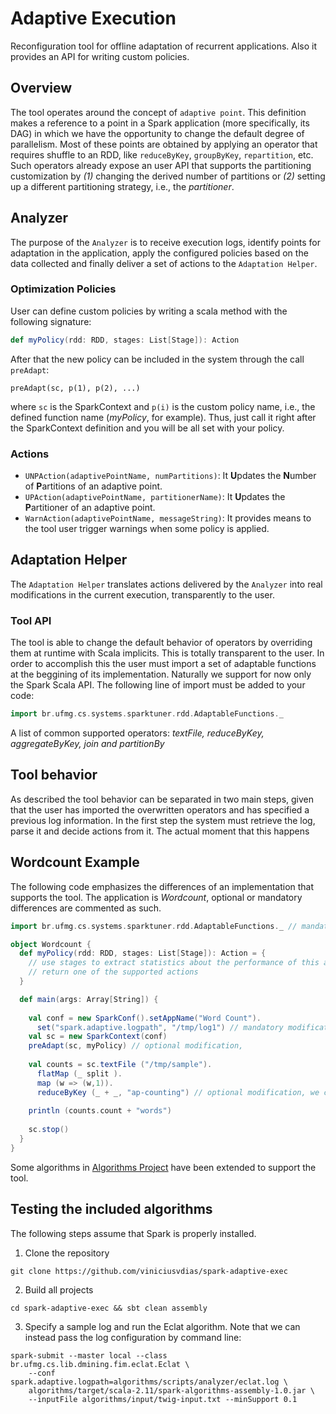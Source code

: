 
Adaptive Execution
==================
Reconfiguration tool for offline adaptation of recurrent applications.
Also it provides an API for writing custom policies.

## Overview
The tool operates around the concept of `adaptive point`. This definition makes a reference to a point in a Spark application
(more specifically, its DAG) in which we have the opportunity to change the default degree of parallelism. Most of these points are
obtained by applying an operator that requires shuffle to an RDD, like `reduceByKey`, `groupByKey`,
`repartition`, etc. Such operators already expose an user API that supports the partitioning customization by *(1)* changing the derived number of partitions or *(2)* setting up a different partitioning strategy, i.e., the *partitioner*. 

## Analyzer
The purpose of the `Analyzer` is to receive execution logs, identify points for adaptation in the
application, apply the configured policies based on the data
collected and finally deliver a set of actions to the `Adaptation Helper`.

### Optimization Policies

User can define custom policies by writing a scala method with the following signature:

```scala
def myPolicy(rdd: RDD, stages: List[Stage]): Action
```

After that the new policy can be included in the system through the call `preAdapt`:

```
preAdapt(sc, p(1), p(2), ...)
```

where `sc` is the SparkContext and `p(i)` is the custom policy name, i.e., the defined function name (*myPolicy*, for example). Thus, just call it right after the SparkContext definition and you will be all set with your policy.

### Actions

- `UNPAction(adaptivePointName, numPartitions)`: It **U**pdates the **N**umber of **P**artitions of an adaptive point.
- `UPAction(adaptivePointName, partitionerName)`: It **U**pdates the **P**artitioner of an adaptive point.
- `WarnAction(adaptivePointName, messageString)`: It provides means to the tool user trigger warnings when some policy is applied.

## Adaptation Helper
The `Adaptation Helper` translates actions delivered by the `Analyzer` into real modifications in the current execution, transparently to the user.

### Tool API
The tool is able to change the default behavior of operators by overriding them at runtime with Scala implicits. This is totally transparent to the user. In order to accomplish this the user must import a set of adaptable functions at the beggining of its implementation. Naturally we support for now only the Spark Scala API. The following line of import must be added to your code:

```scala
import br.ufmg.cs.systems.sparktuner.rdd.AdaptableFunctions._
```

A list of common supported operators: *textFile, reduceByKey, aggregateByKey, join and partitionBy*

## Tool behavior
As described the tool behavior can be separated in two main steps, given that the user has imported the overwritten operators and has specified a previous log information. In the first step the system must retrieve the log, parse it and decide actions from it. The actual moment that this happens


## Wordcount Example
The following code emphasizes the differences of an implementation that supports the tool.
The application is *Wordcount*, optional or mandatory differences are commented as such.

```scala
import br.ufmg.cs.systems.sparktuner.rdd.AdaptableFunctions._ // mandatory modification

object Wordcount {
  def myPolicy(rdd: RDD, stages: List[Stage]): Action = {
    // use stages to extract statistics about the performance of this adaptive point
    // return one of the supported actions
  }

  def main(args: Array[String]) {
  
    val conf = new SparkConf().setAppName("Word Count").
      set("spark.adaptive.logpath", "/tmp/log1") // mandatory modification
    val sc = new SparkContext(conf)
    preAdapt(sc, myPolicy) // optional modification, 
    
    val counts = sc.textFile ("/tmp/sample").
      flatMap (_ split ).
      map (w => (w,1)).
      reduceByKey (_ + _, "ap-counting") // optional modification, we consider a default adaptive name
      
    println (counts.count + "words")
    
    sc.stop()
  }
}
```

Some algorithms in [Algorithms Project](https://github.com/viniciusvdias/spark-extensions) have been extended to support the tool.

## Testing the included algorithms

The following steps assume that Spark is properly installed.

1. Clone the repository

```
git clone https://github.com/viniciusvdias/spark-adaptive-exec
```

2. Build all projects

```
cd spark-adaptive-exec && sbt clean assembly
```

3. Specify a sample log and run the Eclat algorithm. Note that we can instead pass the log configuration by command line:
```
spark-submit --master local --class br.ufmg.cs.lib.dmining.fim.eclat.Eclat \
	--conf spark.adaptive.logpath=algorithms/scripts/analyzer/eclat.log \
    algorithms/target/scala-2.11/spark-algorithms-assembly-1.0.jar \
    --inputFile algorithms/input/twig-input.txt --minSupport 0.1
```
